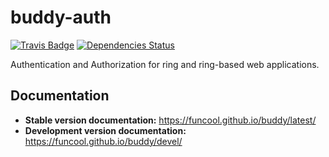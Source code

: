 # buddy-auth

[![Travis Badge](https://img.shields.io/travis/funcool/buddy.svg?style=flat)](https://travis-ci.org/funcool/buddy-auth "Travis Badge")
[![Dependencies Status](http://jarkeeper.com/funcool/buddy/status.svg)](http://jarkeeper.com/funcool/buddy-auth)

Authentication and Authorization for ring and ring-based web applications.


## Documentation

- **Stable version documentation:** https://funcool.github.io/buddy/latest/
- **Development version documentation:** https://funcool.github.io/buddy/devel/
